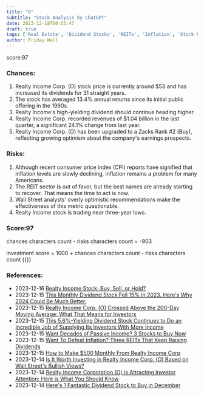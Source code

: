 ```yaml
---
title: "O"
subtitle: "Stock Analysis by ChatGPT"
date: 2023-12-18T00:55:47
draft: true
tags: ['Real Estate', 'Dividend Stocks', 'REITs', 'Inflation', 'Stock Performance']
author: Friday Wall
---
```


score:97
### Chances:
1. Realty Income Corp. (O) stock price is currently around $53 and has increased its dividends for 31 straight years.
2. The stock has averaged 13.4% annual returns since its initial public offering in the 1990s.
3. Realty Income's high-yielding dividend should continue heading higher.
4. Realty Income Corp. recorded revenues of $1.04 billion in the last quarter, a significant 24.1% change from last year.
5. Realty Income Corp. (O) has been upgraded to a Zacks Rank #2 (Buy), reflecting growing optimism about the company's earnings prospects.
### Risks:
1. Although recent consumer price index (CPI) reports have signified that inflation levels are slowly declining, inflation remains a problem for many Americans.
2. The REIT sector is out of favor, but the best names are already starting to recover. That means the time to act is now.
3. Wall Street analysts' overly optimistic recommendations make the effectiveness of this metric questionable.
4. Realty Income stock is trading near three-year lows.
### Score:97
chances characters count - risks characters count = -903

investment score = 1000 + chances characters count - risks characters count
{{<tradingview symbol="NYSE:O">}}
### References:
- 2023-12-16 [Realty Income Stock: Buy, Sell, or Hold?](https://www.fool.com/investing/2023/12/15/realty-income-stock-buy-sell-or-hold/?source=eptyholnk0000202&utm_source=yahoo-host-full&utm_medium=feed&utm_campaign=article&.tsrc=rss)
- 2023-12-15 [This Monthly Dividend Stock Fell 15% in 2023. Here's Why 2024 Could Be Much Better.](https://www.fool.com/investing/2023/12/15/this-monthly-dividend-stock-fell-15-why-2024-could/?source=eptyholnk0000202&utm_source=yahoo-host-full&utm_medium=feed&utm_campaign=article&.tsrc=rss)
- 2023-12-15 [Realty Income Corp. (O) Crossed Above the 200-Day Moving Average: What That Means for Investors](https://finance.yahoo.com/news/realty-income-corp-o-crossed-143004032.html)
- 2023-12-15 [This 5.6%-Yielding Dividend Stock Continues to Do an Incredible Job of Supplying Its Investors With More Income](https://www.fool.com/investing/2023/12/15/this-56-yielding-dividend-stock-continues-to-do-an/?source=eptyholnk0000202&utm_source=yahoo-host-full&utm_medium=feed&utm_campaign=article&.tsrc=rss)
- 2023-12-15 [Want Decades of Passive Income? 3 Stocks to Buy Now](https://www.fool.com/investing/2023/12/15/want-decades-of-passive-income-3-stocks-to-buy-now/?source=eptyholnk0000202&utm_source=yahoo-host-full&utm_medium=feed&utm_campaign=article&.tsrc=rss)
- 2023-12-15 [Want To Defeat Inflation? Three REITs That Keep Raising Dividends](https://finance.yahoo.com/news/want-defeat-inflation-three-reits-200431445.html)
- 2023-12-15 [How to Make $500 Monthly From Realty Income Corp](https://finance.yahoo.com/news/500-monthly-realty-income-corp-175403098.html)
- 2023-12-14 [Is It Worth Investing in Realty Income Corp. (O) Based on Wall Street's Bullish Views?](https://finance.yahoo.com/news/worth-investing-realty-income-corp-143006733.html)
- 2023-12-14 [Realty Income Corporation (O) is Attracting Investor Attention: Here is What You Should Know](https://finance.yahoo.com/news/realty-income-corporation-o-attracting-140012761.html)
- 2023-12-14 [Here's 1 Fantastic Dividend Stock to Buy in December](https://www.fool.com/investing/2023/12/14/1-fantastic-dividend-stock-to-buy-in-december/?source=eptyholnk0000202&utm_source=yahoo-host-full&utm_medium=feed&utm_campaign=article&.tsrc=rss)


                